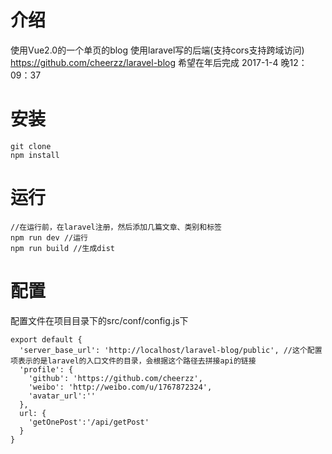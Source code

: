 # 介绍
使用Vue2.0的一个单页的blog
使用laravel写的后端(支持cors支持跨域访问) https://github.com/cheerzz/laravel-blog
希望在年后完成 2017-1-4 晚12：09：37
# 安装
```
git clone
npm install
```
# 运行
```
//在运行前，在laravel注册，然后添加几篇文章、类别和标签
npm run dev //运行
npm run build //生成dist
```
# 配置
配置文件在项目目录下的src/conf/config.js下
```
export default {
  'server_base_url': 'http://localhost/laravel-blog/public', //这个配置项表示的是laravel的入口文件的目录，会根据这个路径去拼接api的链接
  'profile': {
    'github': 'https://github.com/cheerzz',
    'weibo': 'http://weibo.com/u/1767872324',
    'avatar_url':''
  },
  url: {
    'getOnePost':'/api/getPost'
  }
}
```

